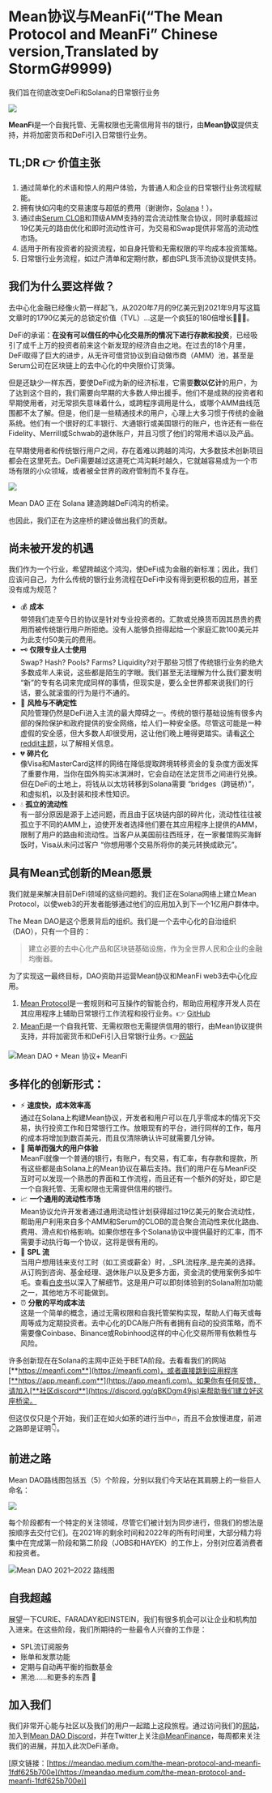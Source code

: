 # Mean协议与MeanFi(“The Mean Protocol and MeanFi” Chinese version,Translated by StormG#9999)

我们旨在彻底改变DeFi和Solana的日常银行业务

![](https://miro.medium.com/max/1400/0\*b45VNN8qjNUbVraC.jpeg)

**MeanFi**是一个自我托管、无需权限也无需信用背书的银行，由**Mean协议**提供支持，并将加密货币和DeFi引入日常银行业务。

## TL;DR 👉 价值主张 <a href="#2ff3" id="2ff3"></a>

1. 通过简单化的术语和惊人的用户体验，为普通人和企业的日常银行业务流程赋能。
2. 拥有快如闪电的交易速度与超低的费用（谢谢你，[Solana](https://solana.com)！）。
3. 通过由[Serum CLOB](https://projectserum.com)和顶级AMM支持的混合流动性聚合协议，同时承载超过19亿美元的路由优化和即时流动性许可，为交易和Swap提供非常高的流动性市场。
4. 适用于所有投资者的投资流程，如自身托管和无需权限的平均成本投资策略。
5. 日常银行业务流程，如过户清单和定期付款，都由SPL货币流协议提供支持。

## 我们为什么要这样做？ <a href="#93be" id="93be"></a>

去中心化金融已经像火箭一样起飞，从2020年7月的9亿美元到2021年9月写这篇文章时的1790亿美元的总锁定价值（TVL）…这是一个疯狂的180倍增长🚀🔥🤑。

DeFi的承诺：**在没有可以信任的中心化交易所的情况下进行存款和投资**，已经吸引了成千上万的投资者前来这个新发现的经济自由之地。在过去的18个月里，DeFi取得了巨大的进步，从无许可借贷协议到自动做市商（AMM）池，甚至是Serum公司在区块链上的去中心化的中央限价订货簿。

但是还缺少一样东西，要使DeFi成为新的经济标准，它需要**数以亿计**的用户，为了达到这个目的，我们需要向早期的大多数人伸出援手。他们不是成熟的投资者和早期使用者，对无常损失意味着什么，或跨程序调用是什么，或哪个AMM曲线范围都不太了解。但是，他们是一些精通技术的用户，心理上大多习惯于传统的金融系统。他们有一个很好的汇丰银行、大通银行或美国银行的账户，也许还有一些在Fidelity、Merrill或Schwab的退休账户，并且习惯了他们的常用术语以及产品。

在早期使用者和传统银行用户之间，存在着难以跨越的鸿沟，大多数技术创新项目都会在这里死去。DeFi需要越过这道死亡鸿沟耗时越久，它就越容易成为一个市场有限的小众领域，或者被全世界的政府管制而不复存在。

![](../.gitbook/assets/image.png)

Mean DAO 正在 Solana 建造跨越DeFi鸿沟的桥梁。

也因此，我们正在为这座桥的建设做出我们的贡献。

## 尚未被开发的机遇 <a href="#f64f" id="f64f"></a>

我们作为一个行业，希望跨越这个鸿沟，使DeFi成为金融的新标准；因此，我们应该问自己，为什么传统的银行业务流程在DeFi中没有得到更积极的应用，甚至没有成为规范？

* 💰 **成本**\
  带领我们走至今日的协议是针对专业投资者的。汇款或兑换货币因其昂贵的费用而被传统银行用户所拒绝。没有人能够负担得起给一个家庭汇款100美元并为此支付50美元的费用。
* 🗝️ **仅限专业人士使用**\
  Swap? Hash? Pools? Farms? Liquidity?对于那些习惯了传统银行业务的绝大多数成年人来说，这些都是陌生的字眼。我们甚至无法理解为什么我们要发明 “新”的专有名词来完成同样的事情，但现实是，要么全世界都来说我们的行话，要么就滚蛋的行为是行不通的。
* 💸 **风险与不确定性**\
  风险管理仍然是DeFi进入主流的最大障碍之一。传统的银行基础设施有很多内部的保险保护和政府提供的安全网络，给人们一种安全感。尽管这可能是一种虚假的安全感，但大多数人却很受用，这让他们晚上睡得更踏实。请看[这个reddit主题](https://www.reddit.com/r/Bitcoin/comments/jxmi85/i\_dont\_like\_being\_my\_own\_bank/)，以了解相关信息。
* 💔 **碎片化**\
  像Visa和MasterCard这样的网络在降低提取跨境转移资金的复杂度方面发挥了重要作用，当你在国外购买冰淇淋时，它会自动在法定货币之间进行兑换。但在DeFi的土地上，将钱从以太坊转移到Solana需要 “bridges（跨链桥）”，和虚拟机，以及封装和技术性知识。
* 💧 **孤立的流动性**\
  有一部分原因是源于上述问题，而且由于区块链内部的碎片化，流动性往往被孤立于不同的AMM上，迫使开发者选择他们要在其应用程序上提供的AMM，限制了用户的路由和流动性。当客户从美国前往西班牙，在一家餐馆购买海鲜饭时，Visa从未问过客户 “你想用哪个交易所将你的美元转换成欧元”。

## 具有Mean式创新的Mean愿景 <a href="#e44a" id="e44a"></a>

我们就是来解决目前DeFi领域的这些问题的。我们正在Solana网络上建立Mean Protocol，以使web3的开发者能够通过他们的应用加入到下一个1亿用户群体中。

The Mean DAO是这个愿景背后的组织。我们是一个去中心化的自治组织（DAO），只有一个目的：

> 建立必要的去中心化产品和区块链基础设施，作为全世界人民和企业的金融均衡器。

为了实现这一最终目标，DAO资助并运营Mean协议和MeanFi web3去中心化应用。

1. [Mean Protocol](https://github.com/mean-dao/mean-core)是一套规则和可互操作的智能合约，帮助应用程序开发人员在其应用程序上辅助日常银行工作流程和投行业务。👉 [GitHub](https://github.com/mean-dao/mean-core)
2. [MeanFi](https://meanfi.com)是一个自我托管、无需权限也无需提供信用的银行，由Mean协议提供支持，并将加密货币和DeFi引入日常银行业务。👉[网站](https://meanfi.com)

![Mean DAO + Mean 协议+ MeanFi](https://miro.medium.com/max/918/0\*VDCgv5rQQv\_aUKxf)

## 多样化的创新形式： <a href="#b96a" id="b96a"></a>

* ⚡ **速度快，成本效率高**\
  通过在Solana上构建Mean协议，开发者和用户可以在几乎零成本的情况下交易，执行投资工作和日常银行工作。放眼现有的平台，进行同样的工作，每月的成本将增加到数百美元，而且仅清除确认许可就需要几分钟。
* 💎 **简单而强大的用户体验**\
  MeanFi就像一个普通的银行，有账户，有交易，有汇率，有存款和提款，所有这些都是由Solana上的Mean协议在幕后支持。我们的用户在与MeanFi交互时可以发现一个熟悉的界面和工作流程，而且还有一个额外的好处，即它是一个自我托管、无需权限也无需提供信用的银行。
* 📈 **一个通用的流动性市场**\
  Mean协议允许开发者通过通用流动性计划获得超过19亿美元的聚合流动性，帮助用户利用来自多个AMM和Serum的CLOB的混合聚合流动性来优化路由、费用、滑点和价格影响。如果你想在多个Solana协议中提供最好的汇率，而不需要手动执行每一个协议，这将是很有用的。
* 💸 **SPL 流**\
  当用户想用钱来支付工时（如工资或薪金）时，_SPL流程序_是完美的选择。从订购到咨询、基金经理、退休账户以及更多方面，资金流的使用案例多如牛毛。查看[白皮书](https://docs.meanfi.com/platform/specifications/money-streaming-protocol)以深入了解细节。这是用户可以即刻体验到的Solana附加功能之一，其他地方不可能做到。
* ⏰ **分散的平均成本法**\
  这是一个简单的概念，通过无需权限和自我托管架构实现，帮助人们每天或每周等成为定期投资者。去中心化的DCA账户所有者拥有自动的投资策略，而不需要像Coinbase、Binance或Robinhood这样的中心化交易所带有依赖性与风险。

许多创新现在在Solana的主网中正处于BETA阶段。去看看我们的网站[**https://meanfi.com**](https://meanfi.com)，或者直接跳到应用程序[**https://app.meanfi.com**](https://app.meanfi.com)。如果你有任何反馈，请加入[**社区discord**](https://discord.gg/qBKDgm49js)来帮助我们建立好这座桥梁。

但这仅仅只是个开始，我们正在如火如荼的进行当中🔥，而且不会放慢进度，前进之路即是证明👇。

## 前进之路 <a href="#bd1f" id="bd1f"></a>

Mean DAO路线图包括五（5）个阶段，分别以我们今天站在其肩膀上的一些巨人命名：

![](https://miro.medium.com/max/1050/0\*yFHfiMI4Tml8euFF.png)

每个阶段都有一个特定的关注领域，尽管它们被计划为同步进行，但我们的想法是按顺序去交付它们。在2021年的剩余时间和2022年的所有时间里，大部分精力将集中在完成第一阶段和第二阶段（JOBS和HAYEK）的工作上，分别对应着消费者和投资者。

![Mean DAO 2021–2022 路线图](https://miro.medium.com/max/1050/0\*9Uj0MbZbAt\_Oqj4-.png)

## 自我超越 <a href="#00b3" id="00b3"></a>

展望一下CURIE、FARADAY和EINSTEIN，我们有很多机会可以让企业和机构加入进来。在这些阶段，我们所期待的一些最令人兴奋的工作是：

* SPL流订阅服务
* 账单和发票功能
* 定期与自动再平衡的指数基金
* 黑池……和更多的东西 👀

## 加入我们 <a href="#2099" id="2099"></a>

我们非常开心能与社区以及我们的用户一起踏上这段旅程。通过访问我们的[网站](https://meanfi.com)，加入到[Mean DAO Discord](https://discord.com/channels/850556915670450197/887319521424195645/887319736231284746)，并在Twitter上关注[@MeanFinance](http://twitter.com/MeanFinance)，每周都来关注我们的进展，并加入此次DeFi革命。

\[原文链接：[https://meandao.medium.com/the-mean-protocol-and-meanfi-1fdf625b700e](https://meandao.medium.com/the-mean-protocol-and-meanfi-1fdf625b700e)]
